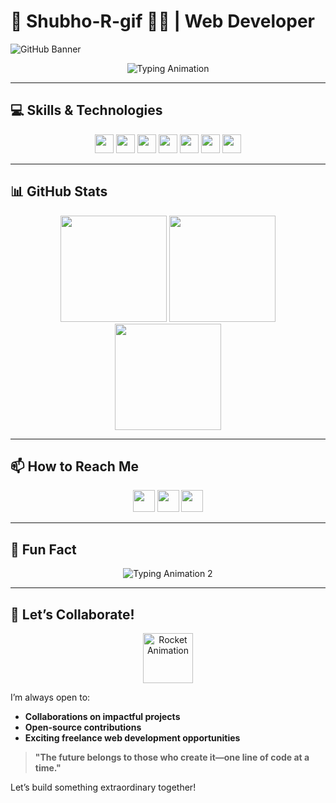 # 🌟 Shubho-R-gif 👨‍💻 | Web Developer  

![GitHub Banner](https://repository-images.githubusercontent.com/521515652/d0a2676e-2a17-4ad1-8e2d-54dc08db0db7)  

<p align="center">  
  <img src="https://readme-typing-svg.herokuapp.com?font=Fira+Code&size=22&duration=2000&pause=1000&color=F8C8DC&center=true&width=550&lines=Hi%2C+I'm+Shubho!+👋;Web+Developer+%26+UI%2FUX+Enthusiast;Creating+Interactive+%26+Scalable+Web+Apps!" alt="Typing Animation" />  
</p>  

---

## 💻 Skills & Technologies  

<p align="center">  
  <img src="https://img.shields.io/badge/HTML5-FF4C4C?style=for-the-badge&logo=html5&logoColor=white" height="30" />  
  <img src="https://img.shields.io/badge/CSS3-4169E1?style=for-the-badge&logo=css3&logoColor=white" height="30" />  
  <img src="https://img.shields.io/badge/JavaScript-8A2BE2?style=for-the-badge&logo=javascript&logoColor=white" height="30" />  
  <img src="https://img.shields.io/badge/React-6A5ACD?style=for-the-badge&logo=react&logoColor=white" height="30" />  
  <img src="https://img.shields.io/badge/VS%20Code-8A2BE2?style=for-the-badge&logo=visual-studio-code&logoColor=white" height="30" />  
  <img src="https://img.shields.io/badge/Git-FE9A2E?style=for-the-badge&logo=git&logoColor=white" height="30" />  
  <img src="https://img.shields.io/badge/GitHub-2F4F4F?style=for-the-badge&logo=github&logoColor=white" height="30" />  
</p>  

---

## 📊 GitHub Stats  
<div align="center">
  <img src="https://github-readme-stats.vercel.app/api?username=Shubho-R-gif&show_icons=true&bg_color=30,004d00,006400&title_color=FFFFFF&text_color=FFFFFF&icon_color=A9F0A9" height="170" />
  <img src="https://github-readme-streak-stats.herokuapp.com/?user=Shubho-R-gif&theme=dark&background=004d00&ring=FFFFFF&fire=A9F0A9&currStreakLabel=FFFFFF" height="170" />
  <img src="https://github-readme-stats.vercel.app/api/top-langs/?username=Shubho-R-gif&layout=compact&bg_color=004d00&title_color=FFFFFF&text_color=FFFFFF&hide_border=true" height="170" />
</div>



---

## 📫 How to Reach Me  

<p align="center">  
  <a href="mailto:subhor.workwith@gmail.com"><img src="https://img.shields.io/badge/Email-D32F2F?style=for-the-badge&logo=gmail&logoColor=white" height="35" /></a>  
  <a href="https://www.linkedin.com/in/subho-halder-5b9aa127b/"><img src="https://img.shields.io/badge/LinkedIn-3F51B5?style=for-the-badge&logo=linkedin&logoColor=white" height="35" /></a>  
  <a href="https://www.shubhorwebdev.com"><img src="https://img.shields.io/badge/Portfolio-8A2BE2?style=for-the-badge&logo=google-chrome&logoColor=white" height="35" /></a>  
</p>  

---

## 🎯 Fun Fact  

<p align="center">  
  <img src="https://readme-typing-svg.herokuapp.com?font=Fira+Code&size=20&duration=3000&pause=500&color=6A5ACD&center=true&width=600&lines=I+blend+code+with+creativity.;UI%2FUX+design+is+my+second+passion.;Always+exploring+new+front-end+trends!" alt="Typing Animation 2" />  
</p>  

---

## 🚀 Let’s Collaborate!  

<p align="center">  
  <img src="https://media.giphy.com/media/Ll22OhMLAlVDb8UQWe/giphy.gif" height="80" alt="Rocket Animation" />  
</p>  

I’m always open to:  
- **Collaborations on impactful projects**  
- **Open-source contributions**  
- **Exciting freelance web development opportunities**  

> **"The future belongs to those who create it—one line of code at a time."**  

Let’s build something extraordinary together!  




